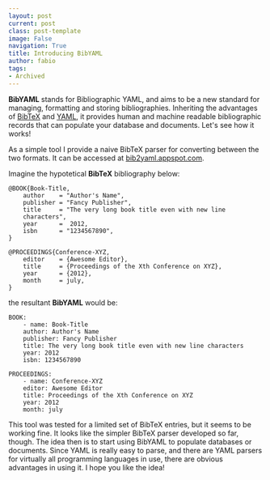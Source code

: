 ```yaml
---
layout: post
current: post
class: post-template
image: False
navigation: True
title: Introducing BibYAML
author: fabio
tags:
- Archived
---
```


**BibYAML** stands for Bibliographic YAML, and aims to be a new standard for managing, formatting and storing bibliographies. Inheriting the advantages of [BibTeX](http://www.bibtex.org/) and [YAML](http://yaml.org/), it provides human and machine readable bibliographic records that can populate your database and documents. Let's see how it works!

As a simple tool I provide a naive BibTeX parser for converting between the two formats. It can be accessed at [bib2yaml.appspot.com](http://bib2yaml.appspot.com/). 

Imagine the hypotetical **BibTeX** bibliography below:
	
	@BOOK{Book-Title,
	    author    = "Author's Name",
	    publisher = "Fancy Publisher",
	    title     = "The very long book title even with new line 
	    characters",
	    year      =  2012,
	    isbn      = "1234567890",
	}

	@PROCEEDINGS{Conference-XYZ,
	    editor    = {Awesome Editor},
	    title     = {Proceedings of the Xth Conference on XYZ},
	    year      = {2012},
	    month     = july,
	}

the resultant **BibYAML** would be: 
	
	BOOK:
	    - name: Book-Title
	    author: Author's Name
	    publisher: Fancy Publisher
	    title: The very long book title even with new line characters
	    year: 2012
	    isbn: 1234567890

	PROCEEDINGS:
	    - name: Conference-XYZ
	    editor: Awesome Editor
	    title: Proceedings of the Xth Conference on XYZ
	    year: 2012
	    month: july

This tool was tested for a limited set of BibTeX entries, but it seems to be working fine. It looks like the simpler BibTeX parser developed so far, though. The idea then is to start using BibYAML to populate databases or documents. Since YAML is really easy to parse, and there are YAML parsers for virtually all programming languages in use, there are obvious advantages in using it. I hope you like the idea!

